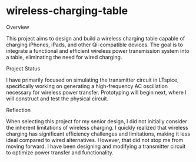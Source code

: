 # wireless-charging-table
Overview 

This project aims to design and build a wireless charging table capable of charging iPhones, iPads, and other Qi-compatible devices. The goal is to integrate a functional and efficient wireless power transmission system into a table, eliminating the need for wired charging.

Project Status

I have primarily focused on simulating the transmitter circuit in LTspice, specifically working on generating a high-frequency AC oscillation necessary for wireless power transfer. Prototyping will begin next, where I will construct and test the physical circuit.

Reflection

When selecting this project for my senior design, I did not initially consider the inherent limitations of wireless charging. I quickly realized that wireless charging has significant efficiency challenges and limitations, making it less ideal compared to wired alternatives. However, that did not stop me from moving forward. I have been designing and modifying a transmitter circuit to optimize power transfer and functionality.
